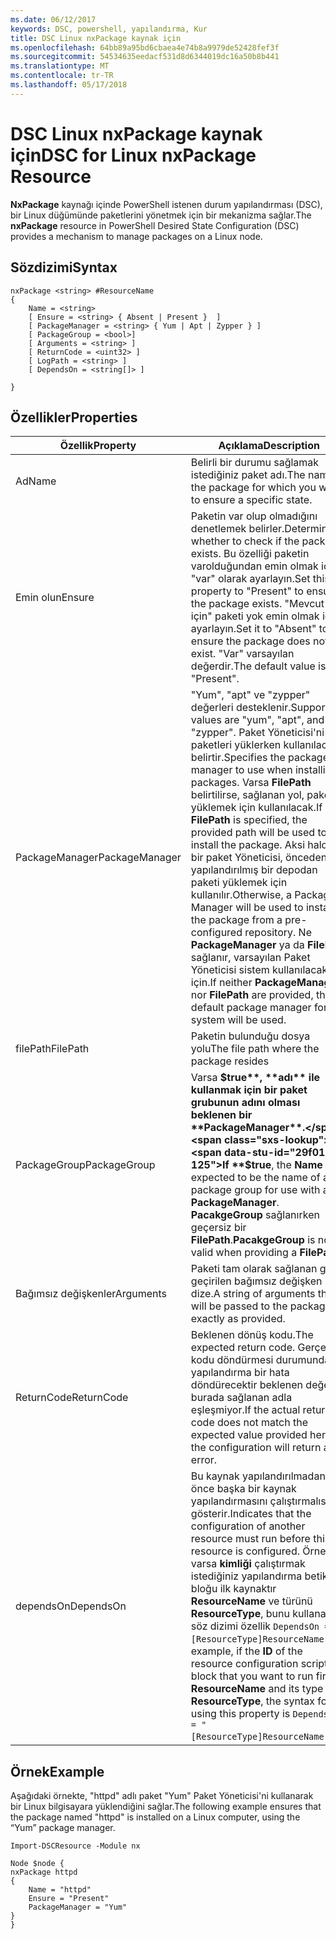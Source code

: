```yaml
---
ms.date: 06/12/2017
keywords: DSC, powershell, yapılandırma, Kur
title: DSC Linux nxPackage kaynak için
ms.openlocfilehash: 64bb89a95bd6cbaea4e74b8a9979de52428fef3f
ms.sourcegitcommit: 54534635eedacf531d8d6344019dc16a50b8b441
ms.translationtype: MT
ms.contentlocale: tr-TR
ms.lasthandoff: 05/17/2018
---
```

# <a name="dsc-for-linux-nxpackage-resource"></a><span data-ttu-id="29f01-103">DSC Linux nxPackage kaynak için</span><span class="sxs-lookup"><span data-stu-id="29f01-103">DSC for Linux nxPackage Resource</span></span>

<span data-ttu-id="29f01-104">**NxPackage** kaynağı içinde PowerShell istenen durum yapılandırması (DSC), bir Linux düğümünde paketlerini yönetmek için bir mekanizma sağlar.</span><span class="sxs-lookup"><span data-stu-id="29f01-104">The **nxPackage** resource in PowerShell Desired State Configuration (DSC) provides a mechanism to manage packages on a Linux node.</span></span>

## <a name="syntax"></a><span data-ttu-id="29f01-105">Sözdizimi</span><span class="sxs-lookup"><span data-stu-id="29f01-105">Syntax</span></span>

```
nxPackage <string> #ResourceName
{
    Name = <string>
    [ Ensure = <string> { Absent | Present }  ]
    [ PackageManager = <string> { Yum | Apt | Zypper } ]
    [ PackageGroup = <bool>]
    [ Arguments = <string> ]
    [ ReturnCode = <uint32> ]
    [ LogPath = <string> ]
    [ DependsOn = <string[]> ]

}
```

## <a name="properties"></a><span data-ttu-id="29f01-106">Özellikler</span><span class="sxs-lookup"><span data-stu-id="29f01-106">Properties</span></span>

|  <span data-ttu-id="29f01-107">Özellik</span><span class="sxs-lookup"><span data-stu-id="29f01-107">Property</span></span> |  <span data-ttu-id="29f01-108">Açıklama</span><span class="sxs-lookup"><span data-stu-id="29f01-108">Description</span></span> |
|---|---|
| <span data-ttu-id="29f01-109">Ad</span><span class="sxs-lookup"><span data-stu-id="29f01-109">Name</span></span>| <span data-ttu-id="29f01-110">Belirli bir durumu sağlamak istediğiniz paket adı.</span><span class="sxs-lookup"><span data-stu-id="29f01-110">The name of the package for which you want to ensure a specific state.</span></span>|
| <span data-ttu-id="29f01-111">Emin olun</span><span class="sxs-lookup"><span data-stu-id="29f01-111">Ensure</span></span>| <span data-ttu-id="29f01-112">Paketin var olup olmadığını denetlemek belirler.</span><span class="sxs-lookup"><span data-stu-id="29f01-112">Determines whether to check if the package exists.</span></span> <span data-ttu-id="29f01-113">Bu özelliği paketin varolduğundan emin olmak için "var" olarak ayarlayın.</span><span class="sxs-lookup"><span data-stu-id="29f01-113">Set this property to "Present" to ensure the package exists.</span></span> <span data-ttu-id="29f01-114">"Mevcut için" paketi yok emin olmak için ayarlayın.</span><span class="sxs-lookup"><span data-stu-id="29f01-114">Set it to "Absent" to ensure the package does not exist.</span></span> <span data-ttu-id="29f01-115">"Var" varsayılan değerdir.</span><span class="sxs-lookup"><span data-stu-id="29f01-115">The default value is "Present".</span></span>|
| <span data-ttu-id="29f01-116">PackageManager</span><span class="sxs-lookup"><span data-stu-id="29f01-116">PackageManager</span></span>| <span data-ttu-id="29f01-117">"Yum", "apt" ve "zypper" değerleri desteklenir.</span><span class="sxs-lookup"><span data-stu-id="29f01-117">Supported values are "yum", "apt", and "zypper".</span></span> <span data-ttu-id="29f01-118">Paket Yöneticisi'ni paketleri yüklerken kullanılacak belirtir.</span><span class="sxs-lookup"><span data-stu-id="29f01-118">Specifies the package manager to use when installing packages.</span></span> <span data-ttu-id="29f01-119">Varsa **FilePath** belirtilirse, sağlanan yol, paketi yüklemek için kullanılacak.</span><span class="sxs-lookup"><span data-stu-id="29f01-119">If **FilePath** is specified, the provided path will be used to install the package.</span></span> <span data-ttu-id="29f01-120">Aksi halde, bir paket Yöneticisi, önceden yapılandırılmış bir depodan paketi yüklemek için kullanılır.</span><span class="sxs-lookup"><span data-stu-id="29f01-120">Otherwise, a Package Manager will be used to install the package from a pre-configured repository.</span></span> <span data-ttu-id="29f01-121">Ne **PackageManager** ya da **FilePath** sağlanır, varsayılan Paket Yöneticisi sistem kullanılacak için.</span><span class="sxs-lookup"><span data-stu-id="29f01-121">If neither **PackageManager** nor **FilePath** are provided, the default package manager for the system will be used.</span></span>|
| <span data-ttu-id="29f01-122">filePath</span><span class="sxs-lookup"><span data-stu-id="29f01-122">FilePath</span></span>| <span data-ttu-id="29f01-123">Paketin bulunduğu dosya yolu</span><span class="sxs-lookup"><span data-stu-id="29f01-123">The file path where the package resides</span></span>|
| <span data-ttu-id="29f01-124">PackageGroup</span><span class="sxs-lookup"><span data-stu-id="29f01-124">PackageGroup</span></span>| <span data-ttu-id="29f01-125">Varsa **$true**, **adı** ile kullanmak için bir paket grubunun adını olması beklenen bir **PackageManager**.</span><span class="sxs-lookup"><span data-stu-id="29f01-125">If **$true**, the **Name** is expected to be the name of a package group for use with a **PackageManager**.</span></span> <span data-ttu-id="29f01-126">**PacakgeGroup** sağlanırken geçersiz bir **FilePath**.</span><span class="sxs-lookup"><span data-stu-id="29f01-126">**PacakgeGroup** is not valid when providing a **FilePath**.</span></span>|
| <span data-ttu-id="29f01-127">Bağımsız değişkenler</span><span class="sxs-lookup"><span data-stu-id="29f01-127">Arguments</span></span>| <span data-ttu-id="29f01-128">Paketi tam olarak sağlanan gibi geçirilen bağımsız değişken bir dize.</span><span class="sxs-lookup"><span data-stu-id="29f01-128">A string of arguments that will be passed to the package exactly as provided.</span></span>|
| <span data-ttu-id="29f01-129">ReturnCode</span><span class="sxs-lookup"><span data-stu-id="29f01-129">ReturnCode</span></span>| <span data-ttu-id="29f01-130">Beklenen dönüş kodu.</span><span class="sxs-lookup"><span data-stu-id="29f01-130">The expected return code.</span></span> <span data-ttu-id="29f01-131">Gerçek kodu döndürmesi durumunda yapılandırma bir hata döndürecektir beklenen değer burada sağlanan adla eşleşmiyor.</span><span class="sxs-lookup"><span data-stu-id="29f01-131">If the actual return code does not match the expected value provided here, the configuration will return an error.</span></span>|
| <span data-ttu-id="29f01-132">dependsOn</span><span class="sxs-lookup"><span data-stu-id="29f01-132">DependsOn</span></span> | <span data-ttu-id="29f01-133">Bu kaynak yapılandırılmadan önce başka bir kaynak yapılandırmasını çalıştırmalısınız gösterir.</span><span class="sxs-lookup"><span data-stu-id="29f01-133">Indicates that the configuration of another resource must run before this resource is configured.</span></span> <span data-ttu-id="29f01-134">Örneğin, varsa **kimliği** çalıştırmak istediğiniz yapılandırma betik bloğu ilk kaynaktır **ResourceName** ve türünü **ResourceType**, bunu kullanarak söz dizimi özellik `DependsOn = "[ResourceType]ResourceName"`.</span><span class="sxs-lookup"><span data-stu-id="29f01-134">For example, if the **ID** of the resource configuration script block that you want to run first is **ResourceName** and its type is **ResourceType**, the syntax for using this property is `DependsOn = "[ResourceType]ResourceName"`.</span></span>|

## <a name="example"></a><span data-ttu-id="29f01-135">Örnek</span><span class="sxs-lookup"><span data-stu-id="29f01-135">Example</span></span>

<span data-ttu-id="29f01-136">Aşağıdaki örnekte, "httpd" adlı paket "Yum" Paket Yöneticisi'ni kullanarak bir Linux bilgisayara yüklendiğini sağlar.</span><span class="sxs-lookup"><span data-stu-id="29f01-136">The following example ensures that the package named "httpd" is installed on a Linux computer, using the “Yum” package manager.</span></span>

```
Import-DSCResource -Module nx

Node $node {
nxPackage httpd
{
    Name = "httpd"
    Ensure = "Present"
    PackageManager = "Yum"
}
}
```